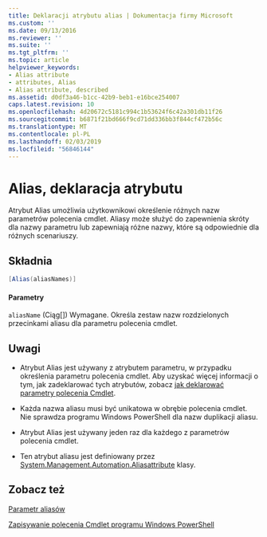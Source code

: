 ```yaml
---
title: Deklaracji atrybutu alias | Dokumentacja firmy Microsoft
ms.custom: ''
ms.date: 09/13/2016
ms.reviewer: ''
ms.suite: ''
ms.tgt_pltfrm: ''
ms.topic: article
helpviewer_keywords:
- Alias attribute
- attributes, Alias
- Alias attribute, described
ms.assetid: d0df3a46-b1cc-42b9-beb1-e16bce254007
caps.latest.revision: 10
ms.openlocfilehash: 4d20672c5181c994c1b53624f6c42a301db11f26
ms.sourcegitcommit: b6871f21bd666f9cd71dd336bb3f844cf472b56c
ms.translationtype: MT
ms.contentlocale: pl-PL
ms.lasthandoff: 02/03/2019
ms.locfileid: "56846144"
---
```

# <a name="alias-attribute-declaration"></a>Alias, deklaracja atrybutu

Atrybut Alias umożliwia użytkownikowi określenie różnych nazw parametrów polecenia cmdlet. Aliasy może służyć do zapewnienia skróty dla nazwy parametru lub zapewniają różne nazwy, które są odpowiednie dla różnych scenariuszy.

## <a name="syntax"></a>Składnia

```csharp
[Alias(aliasNames)]
```

#### <a name="parameters"></a>Parametry

`aliasName` (Ciąg[]) Wymagane. Określa zestaw nazw rozdzielonych przecinkami aliasu dla parametru polecenia cmdlet.

## <a name="remarks"></a>Uwagi

- Atrybut Alias jest używany z atrybutem parametru, w przypadku określenia parametru polecenia cmdlet. Aby uzyskać więcej informacji o tym, jak zadeklarować tych atrybutów, zobacz [jak deklarować parametry polecenia Cmdlet](./how-to-declare-cmdlet-parameters.md).

- Każda nazwa aliasu musi być unikatowa w obrębie polecenia cmdlet. Nie sprawdza programu Windows PowerShell dla nazw duplikacji aliasu.

- Atrybut Alias jest używany jeden raz dla każdego z parametrów polecenia cmdlet.

- Ten atrybut aliasu jest definiowany przez [System.Management.Automation.Aliasattribute](/dotnet/api/System.Management.Automation.AliasAttribute) klasy.

## <a name="see-also"></a>Zobacz też

[Parametr aliasów](./parameter-aliases.md)

[Zapisywanie polecenia Cmdlet programu Windows PowerShell](./writing-a-windows-powershell-cmdlet.md)
